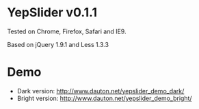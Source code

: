 YepSlider v0.1.1
================

Tested on Chrome, Firefox, Safari and IE9.

Based on jQuery 1.9.1 and Less 1.3.3

Demo
====
* Dark version: http://www.dauton.net/yepslider_demo_dark/
* Bright version: http://www.dauton.net/yepslider_demo_bright/